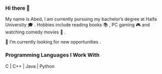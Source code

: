 ### Hi there 👋
My name is Abed, I am currently pursuing my bachelor’s degree at Haifa University :mortar_board: . Hobbies include reading books :books: , PC gaming  :video_game: and watching comedy movies :movie_camera: .

🔭 I’m currently looking for new opportunities .
 
### Programming Languages I Work With
 C | C++ | Java | Python
 
 
<!--
**AbedIdres/AbedIdres** is a ✨ _special_ ✨ repository because its `README.md` (this file) appears on your GitHub profile.



- 🔭 I’m currently working on ...
- 🌱 I’m currently learning ...
- 👯 I’m looking to collaborate on ...
- 🤔 I’m looking for help with ...
- 💬 Ask me about ...
- 📫 How to reach me: ...
- 😄 Pronouns: ...
- ⚡ Fun fact: ...
-->

